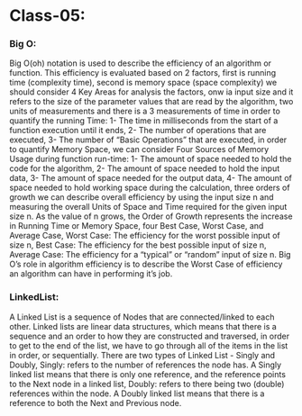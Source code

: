 # Class-05:

### Big O:

Big O(oh) notation is used to describe the efficiency of an algorithm or function. This efficiency is evaluated based on 2 factors, first is running time (complexity time), second is memory space (space complexity) we should consider 4 Key Areas for analysis the factors, onw ia input size and it refers to the size of the parameter values that are read by the algorithm, two units of measurements and there is a 3 measurements of time in order to quantify the running Time: 1- The time in milliseconds from the start of a function execution until it ends, 2- The number of operations that are executed, 3- The number of “Basic Operations” that are executed, in order to quantify Memory Space, we can consider Four Sources of Memory Usage during function run-time: 1- The amount of space needed to hold the code for the algorithm, 2- The amount of space needed to hold the input data, 3- The amount of space needed for the output data, 4- The amount of space needed to hold working space during the calculation, three orders of growth we can describe overall efficiency by using the input size n and measuring the overall Units of Space and Time required for the given input size n. As the value of n grows, the Order of Growth represents the increase in Running Time or Memory Space, four Best Case, Worst Case, and Average Case, Worst Case: The efficiency for the worst possible input of size n, Best Case: The efficiency for the best possible input of size n, Average Case: The efficiency for a “typical” or “random” input of size n. Big O’s role in algorithm efficiency is to describe the Worst Case of efficiency an algorithm can have in performing it’s job.

### LinkedList:

A Linked List is a sequence of Nodes that are connected/linked to each other. Linked lists are linear data structures, which means that there is a sequence and an order to how they are constructed and traversed, in order to get to the end of the list, we have to go through all of the items in the list in order, or sequentially. There are two types of Linked List - Singly and Doubly, Singly: refers to the number of references the node has. A Singly linked list means that there is only one reference, and the reference points to the Next node in a linked list, Doubly: refers to there being two (double) references within the node. A Doubly linked list means that there is a reference to both the Next and Previous node.








